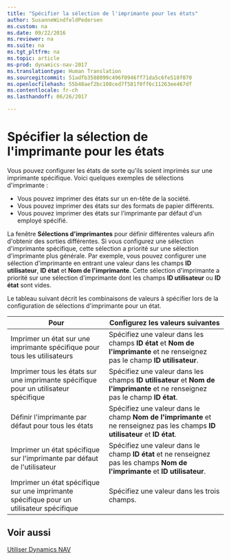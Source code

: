 ```yaml
---
title: "Spécifier la sélection de l'imprimante pour les états"
author: SusanneWindfeldPedersen
ms.custom: na
ms.date: 09/22/2016
ms.reviewer: na
ms.suite: na
ms.tgt_pltfrm: na
ms.topic: article
ms-prod: dynamics-nav-2017
ms.translationtype: Human Translation
ms.sourcegitcommit: 51adfb3588099c496f0946ff71da5c6fe518f070
ms.openlocfilehash: 55b48aef2bc108ced7f581f0ff6c11263ee467df
ms.contentlocale: fr-ch
ms.lasthandoff: 06/26/2017

---
```

    
# <a name="specify-printer-selection-for-reports"></a>Spécifier la sélection de l'imprimante pour les états
Vous pouvez configurer les états de sorte qu'ils soient imprimés sur une imprimante spécifique. Voici quelques exemples de sélections d'imprimante : 

- Vous pouvez imprimer des états sur un en-tête de la société.
- Vous pouvez imprimer des états sur des formats de papier différents.
- Vous pouvez imprimer des états sur l'imprimante par défaut d'un employé spécifié.

La fenêtre **Sélections d'imprimantes** pour définir différentes valeurs afin d'obtenir des sorties différentes. Si vous configurez une sélection d'imprimante spécifique, cette sélection a priorité sur une sélection d'imprimante plus générale. Par exemple, vous pouvez configurer une sélection d'imprimante en entrant une valeur dans les champs **ID utilisateur**, **ID état** et **Nom de l'imprimante**. Cette sélection d'imprimante a priorité sur une sélection d'imprimante dont les champs **ID utilisateur** ou **ID état** sont vides. 

Le tableau suivant décrit les combinaisons de valeurs à spécifier lors de la configuration de sélections d'imprimante pour un état.

|Pour                                                 |Configurez les valeurs suivantes                                             |
|---------------------------------------------------|---------------------------------------------------------------------|
|Imprimer un état sur une imprimante spécifique pour tous les utilisateurs |Spécifiez une valeur dans les champs **ID état** et **Nom de l'imprimante** et ne renseignez pas le champ **ID utilisateur**.|
|Imprimer tous les états sur une imprimante spécifique pour un utilisateur spécifique|Spécifiez une valeur dans les champs **ID utilisateur** et **Nom de l'imprimante** et ne renseignez pas le champ **ID état**.|
|Définir l'imprimante par défaut pour tous les états|Spécifiez une valeur dans le champ **Nom de l'imprimante** et ne renseignez pas les champs **ID utilisateur** et **ID état**.|
|Imprimer un état spécifique sur l'imprimante par défaut de l'utilisateur|Spécifiez une valeur dans le champ **ID état** et ne renseignez pas les champs **Nom de l'imprimante** et **ID utilisateur**.|
|Imprimer un état spécifique sur une imprimante spécifique pour un utilisateur spécifique|Spécifiez une valeur dans les trois champs.|

## <a name="see-also"></a>Voir aussi
[Utiliser Dynamics NAV](ui-work-product.md)

